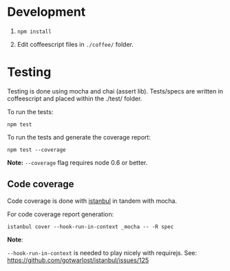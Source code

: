 Development
===========

1. `npm install`

2. Edit coffeescript files in `./coffee/` folder.


Testing
=======

Testing is done using mocha and chai (assert lib). Tests/specs are written in coffeescript and placed within the ./test/ folder.

To run the tests:

`npm test`

To run the tests and generate the coverage report:

`npm test --coverage`

**Note:** `--coverage` flag requires node 0.6 or better.


## Code coverage

Code coverage is done with [istanbul](https://github.com/gotwarlost/istanbul) in tandem with mocha.

For code coverage report generation:

`istanbul cover --hook-run-in-context _mocha -- -R spec`

**Note**:

`--hook-run-in-context` is needed to play nicely with requirejs.
See: https://github.com/gotwarlost/istanbul/issues/125